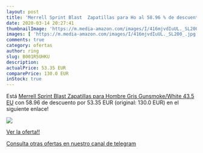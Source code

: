 ```yaml
---
layout: post
title: 'Merrell Sprint Blast  Zapatillas para Ho al 58.96 % de descuento'
date: 2020-03-14 20:27:41
thumbnailImage: 'https://m.media-amazon.com/images/I/416mjvdIuUL._SL200_.jpg'
images: [ 'https://m.media-amazon.com/images/I/416mjvdIuUL._SL200_.jpg' ]
comments: true
category: ofertas
author: ring
slug: B001R5UHKU
description:
actualPrice: 53.35 EUR
comparePrice: 130.0 EUR
inStock: true
---
```


Está [Merrell Sprint Blast  Zapatillas para Hombre  Gris  Gunsmoke/White   43.5 EU](https://www.amazon.com/dp/B001R5UHKU/?tag=redken08-20) con 58.96 de descuento por 53.35 EUR (original: 130.0 EUR) en el siguiente enlace!

[![](https://m.media-amazon.com/images/I/416mjvdIuUL._SL200_.jpg)](https://www.amazon.com/dp/B001R5UHKU/?tag=redken08-20)

[Ver la oferta!!](https://www.amazon.com/dp/B001R5UHKU/?tag=redken08-20)

[Consulta otras ofertas en nuestro canal de telegram](https://t.me/s/ofertas25)
